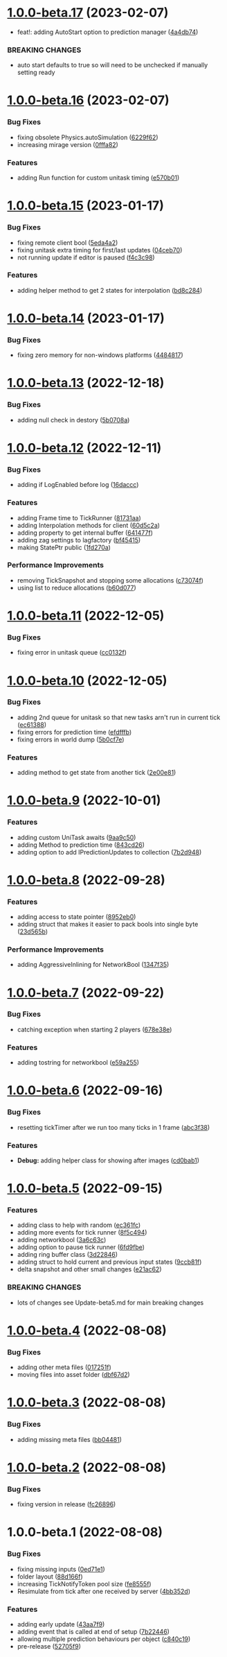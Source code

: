 # [1.0.0-beta.17](https://github.com/James-Frowen/ClientSidePrediction/compare/v1.0.0-beta.16...v1.0.0-beta.17) (2023-02-07)


* feat!: adding AutoStart option to prediction manager ([4a4db74](https://github.com/James-Frowen/ClientSidePrediction/commit/4a4db745f32c86ac2f710426d1ae9736bf654df3))


### BREAKING CHANGES

* auto start defaults to true so will need to be unchecked if manually setting ready

# [1.0.0-beta.16](https://github.com/James-Frowen/ClientSidePrediction/compare/v1.0.0-beta.15...v1.0.0-beta.16) (2023-02-07)


### Bug Fixes

* fixing obsolete Physics.autoSimulation ([6229f62](https://github.com/James-Frowen/ClientSidePrediction/commit/6229f62b4a315dca507d1cd9e8bfef55a7c6f8c3))
* increasing mirage version ([0fffa82](https://github.com/James-Frowen/ClientSidePrediction/commit/0fffa8222acd8fe8c2d4110a2c9bfa605c16d660))


### Features

* adding Run function for custom unitask timing ([e570b01](https://github.com/James-Frowen/ClientSidePrediction/commit/e570b019bfff24429d1bafc3cbb6379e1b0f655b))

# [1.0.0-beta.15](https://github.com/James-Frowen/ClientSidePrediction/compare/v1.0.0-beta.14...v1.0.0-beta.15) (2023-01-17)


### Bug Fixes

* fixing remote client bool ([5eda4a2](https://github.com/James-Frowen/ClientSidePrediction/commit/5eda4a2c7c71b010a4c1028db79a5278c62edb79))
* fixing unitask extra timing for first/last updates ([04ceb70](https://github.com/James-Frowen/ClientSidePrediction/commit/04ceb70bf4ca838ff2fa8ca0ef69ff40f49b866f))
* not running update if editor is paused ([f4c3c98](https://github.com/James-Frowen/ClientSidePrediction/commit/f4c3c98e549e7150ff7d7c47439b2e2cd84aa2e0))


### Features

* adding helper method to get 2 states for interpolation ([bd8c284](https://github.com/James-Frowen/ClientSidePrediction/commit/bd8c284eaee7c2552eb13a859de6e77d344509be))

# [1.0.0-beta.14](https://github.com/James-Frowen/ClientSidePrediction/compare/v1.0.0-beta.13...v1.0.0-beta.14) (2023-01-17)


### Bug Fixes

* fixing zero memory for non-windows platforms ([4484817](https://github.com/James-Frowen/ClientSidePrediction/commit/4484817d374406fe93965a47a6b7a5c078bfeeb0))

# [1.0.0-beta.13](https://github.com/James-Frowen/ClientSidePrediction/compare/v1.0.0-beta.12...v1.0.0-beta.13) (2022-12-18)


### Bug Fixes

* adding null check in destory ([5b0708a](https://github.com/James-Frowen/ClientSidePrediction/commit/5b0708ae1e08d43141aedcb767655bcc300bd9c4))

# [1.0.0-beta.12](https://github.com/James-Frowen/ClientSidePrediction/compare/v1.0.0-beta.11...v1.0.0-beta.12) (2022-12-11)


### Bug Fixes

* adding if LogEnabled before log ([16daccc](https://github.com/James-Frowen/ClientSidePrediction/commit/16dacccbcdbc739472e8838e4f949cebc4d673a1))


### Features

* adding Frame time to TickRunner ([81731aa](https://github.com/James-Frowen/ClientSidePrediction/commit/81731aa706678e9039d7994cf81ec79f0108340b))
* adding Interpolation methods for client ([60d5c2a](https://github.com/James-Frowen/ClientSidePrediction/commit/60d5c2a7e0cd19d272fed0e1ac589c4940374975))
* adding property to get internal buffer ([641477f](https://github.com/James-Frowen/ClientSidePrediction/commit/641477f03f5176067dab71fb9ddc97f38ce1cca0))
* adding zag settings to lagfactory ([bf45415](https://github.com/James-Frowen/ClientSidePrediction/commit/bf45415302dbf0e08b70215abe1bc1097c41a88e))
* making StatePtr public ([1fd270a](https://github.com/James-Frowen/ClientSidePrediction/commit/1fd270aeb6a273c3b90e93f0d618a3ebaa44264d))


### Performance Improvements

* removing TickSnapshot and stopping some allocations ([c73074f](https://github.com/James-Frowen/ClientSidePrediction/commit/c73074f2719e60742174c1bb68808e233b9537bb))
* using list to reduce allocations ([b60d077](https://github.com/James-Frowen/ClientSidePrediction/commit/b60d077751a6cfb0be56cfe831f056de0ad70ee6))

# [1.0.0-beta.11](https://github.com/James-Frowen/ClientSidePrediction/compare/v1.0.0-beta.10...v1.0.0-beta.11) (2022-12-05)


### Bug Fixes

* fixing error in unitask queue ([cc0132f](https://github.com/James-Frowen/ClientSidePrediction/commit/cc0132f83a4fb56dcbc79d71d5127f32d8b30e73))

# [1.0.0-beta.10](https://github.com/James-Frowen/ClientSidePrediction/compare/v1.0.0-beta.9...v1.0.0-beta.10) (2022-12-05)


### Bug Fixes

* adding 2nd queue for unitask so that new tasks arn't run in current tick ([ec61388](https://github.com/James-Frowen/ClientSidePrediction/commit/ec6138888afc43e80e43c1de59f7fba50b68516b))
* fixing errors for prediction time ([efdfffb](https://github.com/James-Frowen/ClientSidePrediction/commit/efdfffb161f41e165532f82fde5e05820f6665d2))
* fixing errors in world dump ([5b0cf7e](https://github.com/James-Frowen/ClientSidePrediction/commit/5b0cf7eacdbbaaa3f3efdd4f0734150ceccad7c2))


### Features

* adding method to get state from another tick ([2e00e81](https://github.com/James-Frowen/ClientSidePrediction/commit/2e00e812cff67c139723171dc4e204e396b0b382))

# [1.0.0-beta.9](https://github.com/James-Frowen/ClientSidePrediction/compare/v1.0.0-beta.8...v1.0.0-beta.9) (2022-10-01)


### Features

* adding custom UniTask awaits ([9aa9c50](https://github.com/James-Frowen/ClientSidePrediction/commit/9aa9c50fbce270d7eba69a3aa47bf1f97a8321c7))
* adding Method to prediction time ([843cd26](https://github.com/James-Frowen/ClientSidePrediction/commit/843cd262745b8436c5b9a9d4a5c63bf49d9f3686))
* adding option to add IPredictionUpdates to collection ([7b2d948](https://github.com/James-Frowen/ClientSidePrediction/commit/7b2d948d745e0c0654e692f0628c3276e7555197))

# [1.0.0-beta.8](https://github.com/James-Frowen/ClientSidePrediction/compare/v1.0.0-beta.7...v1.0.0-beta.8) (2022-09-28)


### Features

* adding access to state pointer ([8952eb0](https://github.com/James-Frowen/ClientSidePrediction/commit/8952eb03b67521a043b517104711595b784a454d))
* adding struct that makes it easier to pack bools into single byte ([23d565b](https://github.com/James-Frowen/ClientSidePrediction/commit/23d565bd284e81308905633406c923747197ba24))


### Performance Improvements

* adding AggressiveInlining for NetworkBool ([1347f35](https://github.com/James-Frowen/ClientSidePrediction/commit/1347f35e8ca7da7cda1146f923c23af8979d7baf))

# [1.0.0-beta.7](https://github.com/James-Frowen/ClientSidePrediction/compare/v1.0.0-beta.6...v1.0.0-beta.7) (2022-09-22)


### Bug Fixes

* catching exception when starting 2 players ([678e38e](https://github.com/James-Frowen/ClientSidePrediction/commit/678e38ebeddade94befa861ed3d5e6b5b39bd74d))


### Features

* adding tostring for networkbool ([e59a255](https://github.com/James-Frowen/ClientSidePrediction/commit/e59a255b3299c67371c721ef42c6842c11369369))

# [1.0.0-beta.6](https://github.com/James-Frowen/ClientSidePrediction/compare/v1.0.0-beta.5...v1.0.0-beta.6) (2022-09-16)


### Bug Fixes

* resetting tickTimer after we run too many ticks in 1 frame ([abc3f38](https://github.com/James-Frowen/ClientSidePrediction/commit/abc3f387144eaf2c4eb895ac7d21b874f117222d))


### Features

* **Debug:** adding helper class for showing after images ([cd0bab1](https://github.com/James-Frowen/ClientSidePrediction/commit/cd0bab1aa177c884f5d08e8db8dd68a5d40a5ad1))

# [1.0.0-beta.5](https://github.com/James-Frowen/ClientSidePrediction/compare/v1.0.0-beta.4...v1.0.0-beta.5) (2022-09-15)


### Features

* adding class to help with random ([ec361fc](https://github.com/James-Frowen/ClientSidePrediction/commit/ec361fc3e9b8b63b54bd13bd7a10cace4ffe4744))
* adding more events for tick runner ([8f5c494](https://github.com/James-Frowen/ClientSidePrediction/commit/8f5c494764856924a9ee185ec8e397d4e54f742f))
* adding networkbool ([3a6c63c](https://github.com/James-Frowen/ClientSidePrediction/commit/3a6c63c9c06f5939690480177b00284f7b7cba69))
* adding option to pause tick runner ([6fd9fbe](https://github.com/James-Frowen/ClientSidePrediction/commit/6fd9fbe7c998f8117ac2e403c7c47465af81472f))
* adding ring buffer class ([3d22846](https://github.com/James-Frowen/ClientSidePrediction/commit/3d22846e22f4d702269cf4b9483d902bebf43890))
* adding struct to hold current and previous input states ([9ccb81f](https://github.com/James-Frowen/ClientSidePrediction/commit/9ccb81f96522e44ce6ccab245a62bf1928bcab54))
* delta snapshot and other small changes ([e21ac62](https://github.com/James-Frowen/ClientSidePrediction/commit/e21ac6222d8b60a8d26caa859eeda8f93883851f))


### BREAKING CHANGES

* lots of changes see Update-beta5.md for main breaking changes

# [1.0.0-beta.4](https://github.com/James-Frowen/ClientSidePrediction/compare/v1.0.0-beta.3...v1.0.0-beta.4) (2022-08-08)


### Bug Fixes

* adding other meta files ([017251f](https://github.com/James-Frowen/ClientSidePrediction/commit/017251fd8fff3e149f2f13697acdac3bc76af5ba))
* moving files into asset folder ([dbf67d2](https://github.com/James-Frowen/ClientSidePrediction/commit/dbf67d280c943a94bf688ac8499148af3e3e1e01))

# [1.0.0-beta.3](https://github.com/James-Frowen/ClientSidePrediction/compare/v1.0.0-beta.2...v1.0.0-beta.3) (2022-08-08)


### Bug Fixes

* adding missing meta files ([bb04481](https://github.com/James-Frowen/ClientSidePrediction/commit/bb04481e4e109c3adf087c9c329caeb1e2744cde))

# [1.0.0-beta.2](https://github.com/James-Frowen/ClientSidePrediction/compare/v1.0.0-beta.1...v1.0.0-beta.2) (2022-08-08)


### Bug Fixes

* fixing version in release ([fc26896](https://github.com/James-Frowen/ClientSidePrediction/commit/fc268965814a73902bb158e5797040e4336c66d9))

# 1.0.0-beta.1 (2022-08-08)


### Bug Fixes

* fixing missing inputs ([0ed71e1](https://github.com/James-Frowen/ClientSidePrediction/commit/0ed71e10b8471e429f4a71ef3a4ddd1fa1c62034))
* folder layout ([88d166f](https://github.com/James-Frowen/ClientSidePrediction/commit/88d166ff7fb0ff0bcd44cc285a97de288ab89adf))
* increasing TickNotifyToken pool size ([fe8555f](https://github.com/James-Frowen/ClientSidePrediction/commit/fe8555f88b978f406eb1a2def2ce3e6ad51a342d))
* Resimulate from tick after one received by server ([4bb352d](https://github.com/James-Frowen/ClientSidePrediction/commit/4bb352d5d101f134ca70a4562baff1bbd71a9b27))


### Features

* adding early update ([43aa7f9](https://github.com/James-Frowen/ClientSidePrediction/commit/43aa7f91420783d21a748f1f0289cfe4de4f2148))
* adding event that is called at end of setup ([7b22446](https://github.com/James-Frowen/ClientSidePrediction/commit/7b22446911b9cc12f945b80a6bbb9a151450531c))
* allowing multiple prediction behaviours per object ([c840c19](https://github.com/James-Frowen/ClientSidePrediction/commit/c840c192e1cd663ac9457b4dcb499fc819c25f6e))
* pre-release ([52705f9](https://github.com/James-Frowen/ClientSidePrediction/commit/52705f9cfd2c10fd0e3fb9f808c9d91ca17aeaf5))
